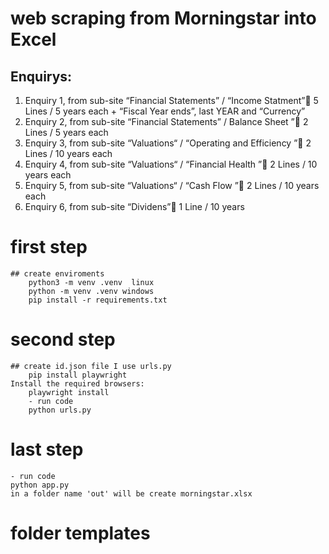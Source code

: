 # web scraping from Morningstar into Excel

## Enquirys:

1) Enquiry 1, from sub-site “Financial Statements” / “Income Statment” 5 Lines / 5 years each + “Fiscal Year ends”, last YEAR and “Currency”
2) Enquiry 2, from sub-site “Financial Statements” / Balance Sheet ” 2 Lines / 5 years each
3) Enquiry 3, from sub-site “Valuations“ / “Operating and Efficiency ” 2 Lines / 10 years each
4) Enquiry 4, from sub-site “Valuations“ / “Financial Health ” 2 Lines / 10 years each
5) Enquiry 5, from sub-site “Valuations“ / “Cash Flow ” 2 Lines / 10 years each
6) Enquiry 6, from sub-site “Dividens” 1 Line / 10 years

# first step 
    ## create enviroments
        python3 -m venv .venv  linux
        python -m venv .venv windows
        pip install -r requirements.txt
# second step 
    ## create id.json file I use urls.py 
        pip install playwright
    Install the required browsers:
        playwright install
        - run code
        python urls.py

# last step
    - run code
    python app.py
    in a folder name 'out' will be create morningstar.xlsx

# folder templates 
